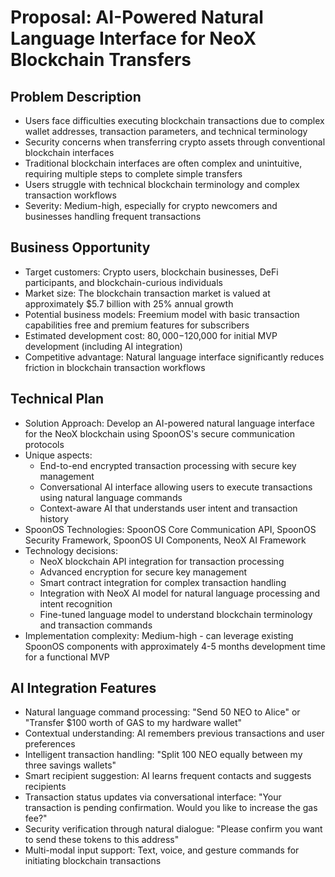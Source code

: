 # Proposal: AI-Powered Natural Language Interface for NeoX Blockchain Transfers

## Problem Description

- Users face difficulties executing blockchain transactions due to complex wallet addresses, transaction parameters, and technical terminology
- Security concerns when transferring crypto assets through conventional blockchain interfaces
- Traditional blockchain interfaces are often complex and unintuitive, requiring multiple steps to complete simple transfers
- Users struggle with technical blockchain terminology and complex transaction workflows
- Severity: Medium-high, especially for crypto newcomers and businesses handling frequent transactions

## Business Opportunity

- Target customers: Crypto users, blockchain businesses, DeFi participants, and blockchain-curious individuals
- Market size: The blockchain transaction market is valued at approximately $5.7 billion with 25% annual growth
- Potential business models: Freemium model with basic transaction capabilities free and premium features for subscribers
- Estimated development cost: $80,000-$120,000 for initial MVP development (including AI integration)
- Competitive advantage: Natural language interface significantly reduces friction in blockchain transaction workflows

## Technical Plan

- Solution Approach: Develop an AI-powered natural language interface for the NeoX blockchain using SpoonOS's secure communication protocols
- Unique aspects:
  - End-to-end encrypted transaction processing with secure key management
  - Conversational AI interface allowing users to execute transactions using natural language commands
  - Context-aware AI that understands user intent and transaction history
- SpoonOS Technologies: SpoonOS Core Communication API, SpoonOS Security Framework, SpoonOS UI Components, NeoX AI Framework
- Technology decisions:
  - NeoX blockchain API integration for transaction processing
  - Advanced encryption for secure key management
  - Smart contract integration for complex transaction handling
  - Integration with NeoX AI model for natural language processing and intent recognition
  - Fine-tuned language model to understand blockchain terminology and transaction commands
- Implementation complexity: Medium-high - can leverage existing SpoonOS components with approximately 4-5 months development time for a functional MVP

## AI Integration Features

- Natural language command processing: "Send 50 NEO to Alice" or "Transfer $100 worth of GAS to my hardware wallet"
- Contextual understanding: AI remembers previous transactions and user preferences
- Intelligent transaction handling: "Split 100 NEO equally between my three savings wallets"
- Smart recipient suggestion: AI learns frequent contacts and suggests recipients
- Transaction status updates via conversational interface: "Your transaction is pending confirmation. Would you like to increase the gas fee?"
- Security verification through natural dialogue: "Please confirm you want to send these tokens to this address"
- Multi-modal input support: Text, voice, and gesture commands for initiating blockchain transactions
